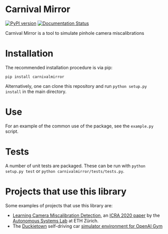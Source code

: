 # Carnival Mirror
[![PyPI version](https://badge.fury.io/py/carnivalmirror.svg)](https://badge.fury.io/py/carnivalmirror) [![Documentation Status](https://readthedocs.org/projects/carnivalmirror/badge/?version=stable)](https://carnivalmirror.readthedocs.io/en/stable/?badge=stable)

Carnival Mirror is a tool to simulate pinhole camera miscalibrations

# Installation
The recommended installation procedure is via pip:
```
pip install carnivalmirror
```

Alternatively, one can clone this repository and run `python setup.py install` in the main directory.

# Use
For an example of the common use of the package, see the `example.py` script.

# Tests
A number of unit tests are packaged. These can be run with `python setup.py test` or `python carnivalmirror/tests/tests.py`.

# Projects that use this library
Some examples of projects that use this library are:

- [Learning Camera Miscalibration Detection](https://github.com/ethz-asl/camera_miscalib_detection), an [ICRA 2020 paper](https://arxiv.org/abs/2005.11711) by the [Autonomous Systems Lab](https://asl.ethz.ch/) at ETH Zürich.
- The [Duckietown](https://duckietown.org) self-driving car [simulator environment for OpenAI Gym](https://github.com/duckietown/gym-duckietown)
